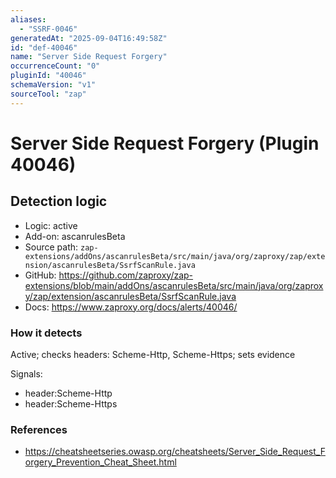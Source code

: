 ```yaml
---
aliases:
  - "SSRF-0046"
generatedAt: "2025-09-04T16:49:58Z"
id: "def-40046"
name: "Server Side Request Forgery"
occurrenceCount: "0"
pluginId: "40046"
schemaVersion: "v1"
sourceTool: "zap"
---
```


# Server Side Request Forgery (Plugin 40046)

## Detection logic

- Logic: active
- Add-on: ascanrulesBeta
- Source path: `zap-extensions/addOns/ascanrulesBeta/src/main/java/org/zaproxy/zap/extension/ascanrulesBeta/SsrfScanRule.java`
- GitHub: https://github.com/zaproxy/zap-extensions/blob/main/addOns/ascanrulesBeta/src/main/java/org/zaproxy/zap/extension/ascanrulesBeta/SsrfScanRule.java
- Docs: https://www.zaproxy.org/docs/alerts/40046/

### How it detects

Active; checks headers: Scheme-Http, Scheme-Https; sets evidence

Signals:
- header:Scheme-Http
- header:Scheme-Https

### References
- https://cheatsheetseries.owasp.org/cheatsheets/Server_Side_Request_Forgery_Prevention_Cheat_Sheet.html

